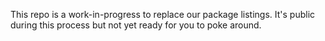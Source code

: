 This repo is a work-in-progress to replace our package listings. It's public during this process but not yet ready for you to poke around.
